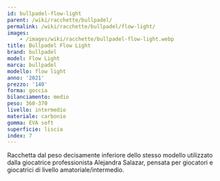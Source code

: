 ```yaml
---
id: bullpadel-flow-light
parent: /wiki/racchette/bullpadel/
permalink: /wiki/racchette/bullpadel/flow-light/
images:
    - /images/wiki/racchette/bullpadel-flow-light.webp
title: Bullpadel Flow Light
brand: bullpadel
model: Flow Light
marca: bullpadel
modello: flow light
anno: '2021'
prezzo: '140'
forma: goccia
bilanciamento: medio
peso: 360-370
livello: intermedio
materiale: carbonio
gomma: EVA soft
superficie: liscia
index: 7
---
```

Racchetta dal peso decisamente inferiore dello stesso modello utilizzato dalla giocatrice professionista Alejandra Salazar, pensata per giocatori e giocatrici di livello amatoriale/intermedio.